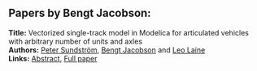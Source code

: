 <h2>Papers by Bengt Jacobson:</h2>
<p>
<b>Title:</b> Vectorized single-track model in Modelica for articulated vehicles with arbitrary number of units and axles<br />
<b>Authors:</b> <a href="../authors/author_297.html">Peter Sundström</a>, <a href="../authors/author_140.html">Bengt Jacobson</a> and <a href="../authors/author_185.html">Leo Laine</a><br />
<b>Links:</b> <a href="../abstracts/abstract_28.pdf">Abstract</a>, <a href="../submissions/ECP14096265_SundstromJacobsonLaine.pdf">Full paper</a>
</p>